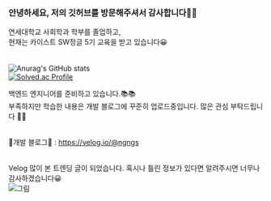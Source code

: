 ### 안녕하세요, 저의 깃허브를 방문해주셔서 감사합니다👋👋

<!--
**ngngs/ngngs** is a ✨ _special_ ✨ repository because its `README.md` (this file) appears on your GitHub profile.

Here are some ideas to get you started:

- 🔭 I’m currently working on ...
- 🌱 I’m currently learning ...
- 👯 I’m looking to collaborate on ...
- 🤔 I’m looking for help with ...
- 💬 Ask me about ...
- 📫 How to reach me: ...
- 😄 Pronouns: ...
- ⚡ Fun fact: ...
-->
연세대학교 사회학과 학부를 졸업하고,
<br>
현재는 카이스트 SW정글 5기 교육을 받고 있습니다😀
<br>
<br><br>
![Anurag's GitHub stats](https://github-readme-stats.vercel.app/api?username=ngngs&show_icons=true&theme=radical)
<br>
[![Solved.ac Profile](http://mazassumnida.wtf/api/v2/generate_badge?boj=ngngs)](https://solved.ac/ngngs/)

백엔드 엔지니어를 준비하고 있습니다.📚📚
<br>
부족하지만 학습한 내용은 개발 블로그에 꾸준히 업로드중입니다. 많은 관심 부탁드립니다 👏👏
<br>
<br>

🙆개발 블로그🙆 : https://velog.io/@ngngs

<br>Velog 많이 본 트렌딩 글이 되었습니다. 혹시나 틀린 정보가 있다면 알려주시면 너무나 감사하겠습니다😀 
<br>
![그림](https://user-images.githubusercontent.com/47618270/215968661-85eea4d2-0ca5-4640-bc47-4f01224b4b77.png)

